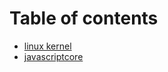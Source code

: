 # Table of contents
- [linux kernel](./linux/kernel/README.md)
- [javascriptcore](./javascriptcore/README.md)